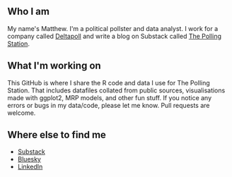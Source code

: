 ## Who I am

My name's Matthew. I'm a political pollster and data analyst. I work for a company called [Deltapoll](https://deltapoll.co.uk/) and write a blog on Substack called [The Polling Station](https://pollingstation.substack.com/).

## What I'm working on

This GitHub is where I share the R code and data I use for The Polling Station. That includes datafiles collated from public sources, visualisations made with ggplot2, MRP models, and other fun stuff. If you notice any errors or bugs in my data/code, please let me know. Pull requests are welcome. 

## Where else to find me

- [Substack](https://pollingstation.substack.com/)
- [Bluesky](https://bsky.app/profile/matthewbprice.bsky.social)
- [LinkedIn](https://www.linkedin.com/feed/)
